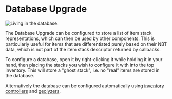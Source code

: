 # Database Upgrade

![Living in the database.](oredict:oc:assembler)

The Database Upgrade can be configured to store a list of item stack representations, which can then be used by other components. This is particularly useful for items that are differentiated purely based on their NBT data, which is not part of the item stack descriptor returned by callbacks.

To configure a database, open it by right-clicking it while holding it in your hand, then placing the stacks you wish to configure it with into the top inventory. This will store a "ghost stack", i.e. no "real" items are stored in the database.

Alternatively the database can be configured automatically using [inventory controllers](inventoryControllerUpgrade.md) and [geolyzers](geolyzer.md).
